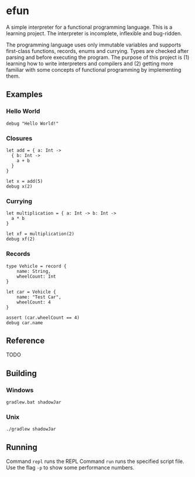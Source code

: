 # efun
A simple interpreter for a functional programming language.
This is a learning project. The interpreter is incomplete, inflexible and bug-ridden.

The programming language uses only immutable variables and supports first-class functions, records, enums and currying. Types are checked after parsing and before executing the program.
The purpose of this project is (1) learning how to write interpreters and compilers and (2) getting more familiar with some concepts of functional programming by implementing them.

## Examples

### Hello World

```
debug "Hello World!"
```

### Closures

```
let add = { a: Int ->
  { b: Int ->
    a + b
  }
}

let x = add(5)
debug x(2)
``` 

### Currying

```
let multiplication = { a: Int -> b: Int ->
  a * b
}

let xf = multiplication(2)
debug xf(2)
```

### Records

```
type Vehicle = record {
    name: String,
    wheelCount: Int
}

let car = Vehicle {
    name: "Test Car",
    wheelCount: 4
}

assert (car.wheelCount == 4)
debug car.name
```

## Reference

TODO

## Building

### Windows

`gradlew.bat shadowJar`

### Unix

`./gradlew shadowJar`

## Running

Command `repl` runs the REPL
Command `run` runs the specified script file. Use the flag `-p` to show some performance numbers.
